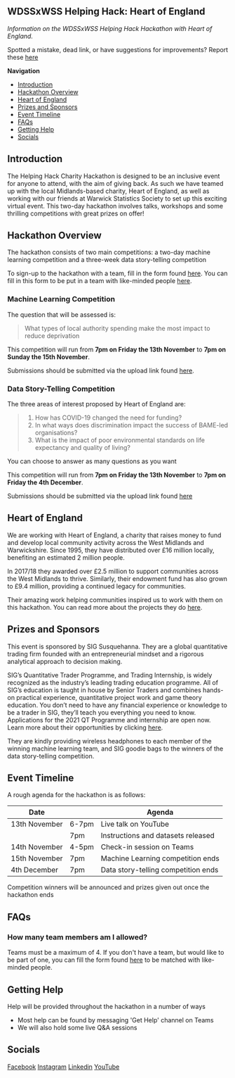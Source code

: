 ## WDSSxWSS Helping Hack: Heart of England

*Information on the WDSSxWSS Helping Hack Hackathon with Heart of England.*

Spotted a mistake, dead link, or have suggestions for improvements? Report these [here](https://github.com/warwickdatascience/helping-hack/issues/new)

**Navigation**
* [Introduction](#introduction)
* [Hackathon Overview](#hackathon-overview)
* [Heart of England](#heart-of-england)
* [Prizes and Sponsors](#prizes-and-sponsors)
* [Event Timeline](#event-timeline)
* [FAQs](#faqs)
* [Getting Help](#getting-help)
* [Socials](#socials)

## Introduction

The Helping Hack Charity Hackathon is designed to be an inclusive event for anyone to attend, with the aim of giving back.
As such we have teamed up with the local Midlands-based charity, Heart of England, as well as working with our friends 
at Warwick Statistics Society to set up this exciting virtual event. This two-day hackathon involves talks, workshops 
and some thrilling competitions with great prizes on offer!

## Hackathon Overview

The hackathon consists of two main competitions: a two-day machine learning competition and a three-week data story-telling competition

To sign-up to the hackathon with a team, fill in the form found [here]().
You can fill in this form to be put in a team with like-minded people [here](link.wdss.io/hackathon-team-request).

### Machine Learning Competition

The question that will be assessed is:
> What types of local authority spending make the most impact to reduce deprivation

This competition will run from **7pm on Friday the 13th November** to **7pm on Sunday the 15th November**.

Submissions should be submitted via the upload link found [here]().

### Data Story-Telling Competition

The three areas of interest proposed by Heart of England are:

> 1. How has COVID-19 changed the need for funding?
> 2. In what ways does discrimination impact the success of BAME-led organisations?
> 3. What is the impact of poor environmental standards on life expectancy and quality of living?

You can choose to answer as many questions as you want

This competition will run from **7pm on Friday the 13th November** to **7pm on Friday the 4th December**.

Submissions should be submitted via the upload link found [here]()

## Heart of England

We are working with Heart of England, a charity that raises money to fund and develop local community activity across 
the West Midlands and Warwickshire. Since 1995, they have distributed over £16 million locally, benefiting an 
estimated 2 million people. 

In 2017/18 they awarded over £2.5 million to support communities across the West Midlands to thrive. Similarly, 
their endowment fund has also grown to £9.4 million, providing a continued legacy for communities.

Their amazing work helping communities inspired us to work with them on this hackathon. You can read more about the
projects they do [here](https://www.heartofenglandcf.co.uk/).

## Prizes and Sponsors

This event is sponsored by SIG Susquehanna. They are a global quantitative trading firm founded with an entrepreneurial 
mindset and a rigorous analytical approach to decision making.

SIG’s Quantitative Trader Programme, and Trading Internship, is widely recognized as the industry’s leading trading 
education programme. All of SIG’s education is taught in house by Senior Traders and combines hands-on practical 
experience, quantitative project work and game theory education. You don’t need to have any financial experience or 
knowledge to be a trader in SIG, they’ll teach you everything you need to know. Applications for the 2021 QT Programme 
and internship are open now. Learn more about their opportunities by clicking [here](https://www.sig.com/campus-programmes/trading/).

They are kindly providing wireless headphones to each member of the winning machine learning team, and SIG goodie bags
to the winners of the data story-telling competition.

## Event Timeline

A rough agenda for the hackathon is as follows:

| Date |   | Agenda
| -----|---|--------
| 13th November | 6-7pm | Live talk on YouTube
| | 7pm | Instructions and datasets released
| 14th November | 4-5pm | Check-in session on Teams
| 15th November | 7pm | Machine Learning competition ends
| 4th December | 7pm | Data story-telling competition ends

Competition winners will be announced and prizes given out once the hackathon ends


## FAQs

### How many team members am I allowed?

Teams must be a maximum of 4. 
If you don't have a team, but would like to be part of one, you can fill the form found [here](link.wdss.io/hackathon-team-request) to be matched with like-minded people.



## Getting Help

Help will be provided throughout the hackathon in a number of ways
- Most help can be found by messaging 'Get Help' channel on Teams
- We will also hold some live Q&A sessions

## Socials

[Facebook](https://link.wdss.io/facebook)
[Instagram](https://link.wdss.io/instagram)
[Linkedin](https://link.wdss.io/linkedin)
[YouTube](https://link.wdss.io/youtube)


